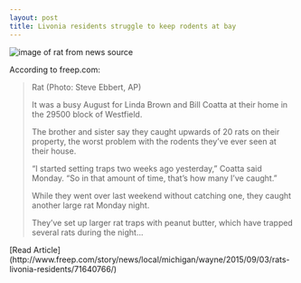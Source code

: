```yaml
---
layout: post
title: Livonia residents struggle to keep rodents at bay
---
```


![image of rat from news source](http://www.gannett-cdn.com/-mm-/9a69d979173431b2ed79cc99eb572aaa04c4b96d/c=0-915-1793-1928&r=x633&c=1200x630/local/-/media/2015/09/03/DetroitFreePress/DetroitFreePress/635768801213980994-rat-1128-rats-11-28-2007-FKK4EBD.jpg)

According to freep.com: 
<blockquote>Rat (Photo: Steve Ebbert, AP)

It was a busy August for Linda Brown and Bill Coatta at their home in the 29500 block of Westfield.

The brother and sister say they caught upwards of 20 rats on their property, the worst problem with the rodents they’ve ever seen at their house.

“I started setting traps two weeks ago yesterday,” Coatta said Monday. “So in that amount of time, that’s how many I’ve caught.”

While they went over last weekend without catching one, they caught another large rat Monday night.

They’ve set up larger rat traps with peanut butter, which have trapped several rats during the night...
</blockquote>
[Read Article](http://www.freep.com/story/news/local/michigan/wayne/2015/09/03/rats-livonia-residents/71640766/)
